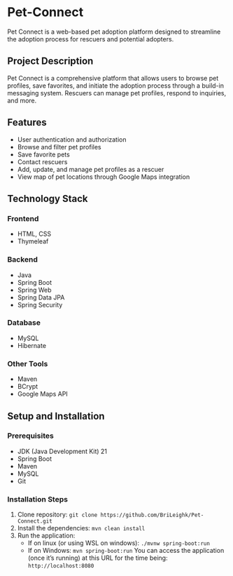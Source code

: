 ﻿# Pet-Connect

 Pet Connect is a web-based pet adoption platform designed to streamline the adoption process for rescuers and potential adopters.

## Project Description
Pet Connect is a comprehensive platform that allows users to browse pet profiles, save favorites, and initiate the adoption process through a build-in messaging system. Rescuers can manage pet profiles, respond to inquiries, and more.

## Features
- User authentication and authorization
- Browse and filter pet profiles
- Save favorite pets
- Contact rescuers
- Add, update, and manage pet profiles as a rescuer
- View map of pet locations through Google Maps integration

## Technology Stack

### Frontend
- HTML, CSS
- Thymeleaf

### Backend
- Java
- Spring Boot
- Spring Web
- Spring Data JPA
- Spring Security

### Database
- MySQL
- Hibernate

### Other Tools
- Maven
- BCrypt
- Google Maps API

## Setup and Installation

### Prerequisites
- JDK (Java Development Kit) 21
- Spring Boot
- Maven
- MySQL
- Git

### Installation Steps
1. Clone repository: ```git clone https://github.com/BriLeighk/Pet-Connect.git```
2. Install the dependencies: ```mvn clean install```
3. Run the application:
    -	If on linux (or using WSL on windows): ```./mvnw spring-boot:run```
    -	If on Windows: ```mvn spring-boot:run```
You can access the application (once it’s running) at this URL for the time being: ```http://localhost:8080```
